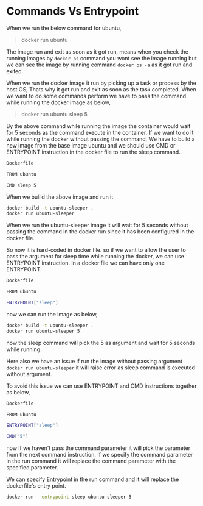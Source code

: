 # Commands Vs Entrypoint

When we run the below command for ubuntu,

> docker run ubuntu

The  image run and exit as soon as it got run, means when you check the running images by ``` docker ps ``` command you wont see the image running but we can see the image by running command ```docker ps -a``` as it got run  and exited.

When we run the docker image it run by picking up a task or process by the host OS,  Thats why it got run and exit as soon as the task completed. When we want to do some commands perform we have to pass the command while running the docker image as below,

> docker run ubuntu sleep 5

By the above command while running the image the container would wait for 5 seconds as the command execute in the container.  If we want to do it while running the docker without passing the command, We have to build a new image from the base image ubuntu and we should use CMD or ENTRYPOINT instruction in the docker file to run the sleep command.

```bash
Dockerfile

FROM ubuntu

CMD sleep 5
```

When we bulild the above image and run it 

```bash
docker build -t ubuntu-sleeper .
docker run ubuntu-sleeper
```

When we run the ubuntu-sleeper image it will wait for 5 seconds without passing the command in the docker run since it has been configured in the docker file.

So now it is hard-coded in docker file.  so if we want to allow the user to pass the argument for sleep time while running the docker, we can use ENTRYPOINT instruction.  In a docker file we can have only one ENTRYPOINT.

```bash
Dockerfile

FROM ubuntu

ENTRYPOINT["sleep"]
```

now we can run the image as below,

```bash
docker build -t ubuntu-sleeper .
docker run ubuntu-sleeper 5
```

now the sleep command will pick the 5 as argument and wait for 5 seconds while running.  

Here also we have an issue if run the image without passing argument `docker run ubuntu-sleeper` it will raise error as sleep command is executed without argument.

To avoid this issue we can use ENTRYPOINT and CMD instructions together as below,

```bash
Dockerfile

FROM ubuntu

ENTRYPOINT["sleep"]

CMD["5"]
```

now if we haven't pass the command parameter it will pick the parameter from the next command instruction. If we specify the command parameter in the run command it will replace the command parameter with the specified parameter.


We can specify Entrypoint in the run command and it will replace the dockerfile's entry point.

```bash
docker run --entrypoint sleep ubuntu-sleeper 5
```
